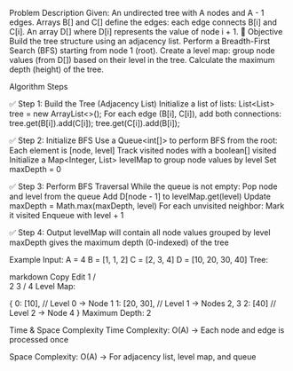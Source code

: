 Problem Description
Given:
An undirected tree with A nodes and A - 1 edges.
Arrays B[] and C[] define the edges: each edge connects B[i] and C[i].
An array D[] where D[i] represents the value of node i + 1.
🎯 Objective
Build the tree structure using an adjacency list.
Perform a Breadth-First Search (BFS) starting from node 1 (root).
Create a level map: group node values (from D[]) based on their level in the tree.
Calculate the maximum depth (height) of the tree.

Algorithm Steps

✅ Step 1: Build the Tree (Adjacency List)
Initialize a list of lists: List<List<Integer>> tree = new ArrayList<>();
For each edge (B[i], C[i]), add both connections:
tree.get(B[i]).add(C[i]);
tree.get(C[i]).add(B[i]);

✅ Step 2: Initialize BFS
Use a Queue<int[]> to perform BFS from the root:
Each element is [node, level]
Track visited nodes with a boolean[] visited
Initialize a Map<Integer, List<Integer>> levelMap to group node values by level
Set maxDepth = 0

✅ Step 3: Perform BFS Traversal
While the queue is not empty:
Pop node and level from the queue
Add D[node - 1] to levelMap.get(level)
Update maxDepth = Math.max(maxDepth, level)
For each unvisited neighbor:
Mark it visited
Enqueue with level + 1

✅ Step 4: Output
levelMap will contain all node values grouped by level
maxDepth gives the maximum depth (0-indexed) of the tree

Example
Input:
A = 4
B = [1, 1, 2]
C = [2, 3, 4]
D = [10, 20, 30, 40]
Tree:

markdown
Copy
Edit
       1
      / \
     2   3
    /
   4
Level Map:

{
  0: [10],     // Level 0 → Node 1
  1: [20, 30], // Level 1 → Nodes 2, 3
  2: [40]      // Level 2 → Node 4
}
Maximum Depth: 2

Time & Space Complexity
Time Complexity: O(A) → Each node and edge is processed once

Space Complexity: O(A) → For adjacency list, level map, and queue
